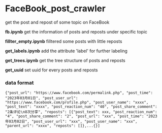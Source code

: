 # FaceBook_post_crawler
get the post and repost of some topic on FaceBook

**fb.ipynb**
get the information of posts and reposts under specific topic

**fillter_empty.ipynb**
filltered some posts with little reposts

**get_labels.ipynb**
add the attribute 'label' for further labeling

**get_trees.ipynb**
get the tree structure of posts and reposts

**get_uuid**
set uuid for every posts and reposts

### data format
```
{"post_url": "https://www.facebook.com/permalink.php", "post_time": "2023年03月01日", "post_user_url": "https://www.facebook.com/profile.php", "post_user_name": "xxxx", "post_text": "xxxx", "post_reaction_num": "40", "post_share_comment": "2条评论\n8次分享", "reposts": [{"post_text": xxx, "post_reaction_num": "4", "post_share_comment": "2", "post_url": "xxx", "post_time": "2023年03月02日", "post_user_url": "xxx", "post_user_name": "xxx", "parent_url": "xxxx", "reposts": []},...{}]
```
